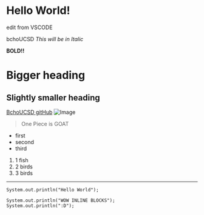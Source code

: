 # Hello World! 
edit from VSCODE

bchoUCSD
*This will be in Italic*

**BOLD!!**
# Bigger heading
## Slightly smaller heading
[BchoUCSD gitHub](https://github.com/bchoUCSD)
![Image](https://miro.medium.com/max/719/1*WaaXnUvhvrswhBJSw4YTuQ.png)
> One Piece is GOAT
* first
* second
* third

1. 1 fish
2. 2 birds
3. 3 birds

---

`System.out.println("Hello World");`

```
System.out.println("WOW INLINE BLOCKS");
System.out.println(":D");
```
